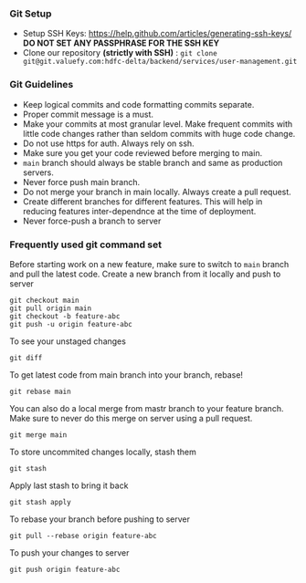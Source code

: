 ### Git Setup

- Setup SSH Keys: https://help.github.com/articles/generating-ssh-keys/ **DO NOT SET ANY PASSPHRASE FOR THE SSH KEY**
- Clone our repository **(strictly with SSH)** : `git clone git@git.valuefy.com:hdfc-delta/backend/services/user-management.git`

### Git Guidelines

- Keep logical commits and code formatting commits separate.
- Proper commit message is a must.
- Make your commits at most granular level. Make frequent commits with little code changes rather than seldom commits with huge code change.
- Do not use https for auth. Always rely on ssh.
- Make sure you get your code reviewed before merging to main.
- `main` branch should always be stable branch and same as production servers.
- Never force push main branch.
- Do not merge your branch in main locally. Always create a pull request.
- Create different branches for different features. This will help in reducing features inter-dependnce at the time of deployment.
- Never force-push a branch to server

### Frequently used git command set

Before starting work on a new feature, make sure to switch to `main` branch and pull the latest code. Create a new branch from it locally
and push to server

```
git checkout main
git pull origin main
git checkout -b feature-abc
git push -u origin feature-abc
```

To see your unstaged changes

```
git diff
```

To get latest code from main branch into your branch, rebase!

```
git rebase main
```

You can also do a local merge from mastr branch to your feature branch. Make sure to never do this merge on server using a pull request.

```
git merge main
```

To store uncommited changes locally, stash them

```
git stash
```

Apply last stash to bring it back

```
git stash apply
```

To rebase your branch before pushing to server

```
git pull --rebase origin feature-abc
```

To push your changes to server

```
git push origin feature-abc
```
